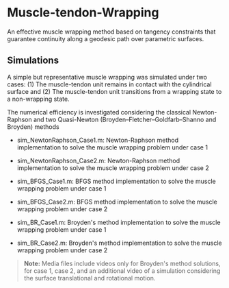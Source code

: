 # Muscle-tendon-Wrapping
An effective muscle wrapping method based on tangency constraints that guarantee continuity along a geodesic path over parametric surfaces.

## Simulations

A simple but representative muscle wrapping was simulated under two cases: (1) The muscle-tendon unit remains in contact with the cylindrical surface and (2) The muscle-tendon unit transitions from a wrapping state to a non-wrapping state.

The numerical efficiency is investigated considering the classical Newton-Raphson and two Quasi-Newton (Broyden–Fletcher–Goldfarb–Shanno and Broyden) methods

- sim_NewtonRaphson_Case1.m: Newton-Raphson method implementation to solve the muscle wrapping problem under case 1
- sim_NewtonRaphson_Case2.m: Newton-Raphson method implementation to solve the muscle wrapping problem under case 2

- sim_BFGS_Case1.m: BFGS method implementation to solve the muscle wrapping problem under case 1
- sim_BFGS_Case2.m: BFGS method implementation to solve the muscle wrapping problem under case 2

- sim_BR_Case1.m: Broyden's method implementation to solve the muscle wrapping problem under case 1
- sim_BR_Case2.m: Broyden's method implementation to solve the muscle wrapping problem under case 2

> **Note:** Media files include videos only for Broyden's method solutions, for case 1, case 2, and an additional video of a simulation considering the surface translational and rotational motion.
